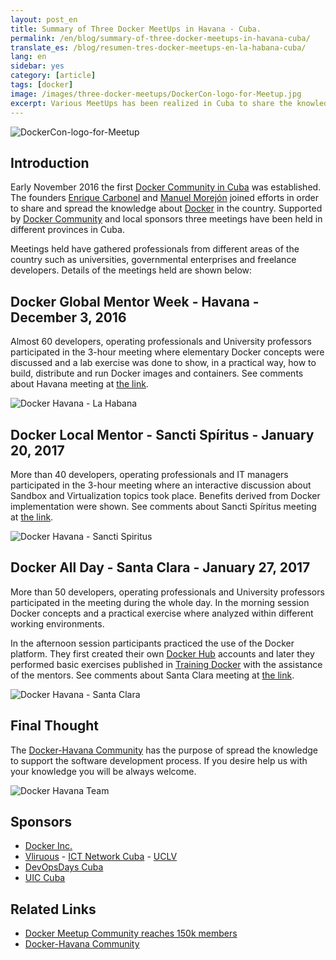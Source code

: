 ```yaml
---
layout: post_en
title: Summary of Three Docker MeetUps in Havana - Cuba.
permalink: /en/blog/summary-of-three-docker-meetups-in-havana-cuba/
translate_es: /blog/resumen-tres-docker-meetups-en-la-habana-cuba/
lang: en
sidebar: yes
category: [article]
tags: [docker]
image: /images/three-docker-meetups/DockerCon-logo-for-Meetup.jpg
excerpt: Various MeetUps has been realized in Cuba to share the knowledge about of Docker. Socializing the information between Docker enthusiastic is the main objective.
---
```


<img src="{{ site.baseurl }}/images/three-docker-meetups/DockerCon-logo-for-Meetup.jpg" title="DockerCon-logo-for-Meetup" name="DockerCon-logo-for-Meetup" />

## Introduction

Early November 2016 the first <a href="https://www.meetup.com/Docker-Havana/" target="_blank">Docker Community in Cuba</a> was established. The founders <a href="https://twitter.com/kikicarbonell" target="_blank">Enrique Carbonel</a> and <a href="https://twitter.com/morejon85" target="_blank">Manuel Morejón</a> joined efforts in order to share and spread the knowledge about <a href="https://www.docker.com/" target="_blank">Docker</a> in the country. Supported by <a target="_blank" href="https://www.docker.com/docker-community">Docker Community</a> and local sponsors three meetings have been held in different provinces in Cuba.

Meetings held have gathered professionals from different areas of the country such as universities, governmental enterprises and freelance developers. Details of the meetings held are shown below:

## Docker Global Mentor Week - Havana - December 3, 2016

Almost 60 developers, operating professionals and University professors participated in the 3-hour meeting where elementary Docker concepts were discussed and a lab exercise was done to show, in a practical way, how to build, distribute and run Docker images and containers. See comments about Havana meeting at <a target="_blank" href="https://www.meetup.com/Docker-Havana/events/235359303/">the link</a>.

<img src="{{ site.baseurl }}/images/three-docker-meetups/docker-havana.jpg" title="Docker Havana - La Habana" name="Docker Havana - La Habana" />

## Docker Local Mentor - Sancti Spíritus - January 20, 2017

More than 40 developers, operating professionals and IT managers participated in the 3-hour meeting where an interactive discussion about Sandbox and Virtualization topics took place. Benefits derived from Docker implementation were shown. See comments about Sancti Spíritus meeting at <a target="_blank" href="https://www.meetup.com/Docker-Havana/events/236857148/">the link</a>.

<img src="{{ site.baseurl }}/images/three-docker-meetups/docker-sancti-spiritus.jpg" title="Docker Havana - Sancti Spiritus" name="Docker Havana - Sancti Spiritus" />

## Docker All Day - Santa Clara - January 27, 2017

More than 50 developers, operating professionals and University professors participated in the meeting during the whole day. In the morning session Docker concepts and a practical exercise where analyzed within different working environments.

In the afternoon session participants practiced the use of the Docker platform. They first created their own <a target="_blank" href="https://hub.docker.com/">Docker Hub</a> accounts and later they performed basic exercises published in <a target="_blank" href="https://training.docker.com">Training Docker</a> with the assistance of the mentors. See comments about Santa Clara meeting at <a target="_blank" href="https://www.meetup.com/Docker-Havana/events/236871642/">the link</a>.

<img src="{{ site.baseurl }}/images/three-docker-meetups/docker-santa-clara.jpg" title="Docker Havana - Santa Clara" name="Docker Havana - Santa Clara" />

## Final Thought

The <a href="https://www.meetup.com/Docker-Havana/" target="_blank">Docker-Havana Community</a> has the purpose of spread the knowledge to support the software development process. If you desire help us with your knowledge you will be always welcome.

<img src="{{ site.baseurl }}/images/three-docker-meetups/docker-havana-team.jpg" title="Docker Havana Team" name="Docker Havana Team" />

## Sponsors

- [Docker Inc.](http://www.docker.com/)
- [Vliruous](http://www.vliruos.be/) - [ICT Network Cuba](http://www.vliruos.be/en/ongoing-projects/overview-of-ongoing-projects/network-cooperation/network-ict-cuba/) - [UCLV](http://www.uclv.edu.cu/)
- [DevOpsDays Cuba](https://devopsdayscuba.eventos.uci.cu/)
- [UIC Cuba](http://www.uniondeinformaticos.cu/)

## Related Links

* [Docker Meetup Community reaches 150k members](https://blog.docker.com/2017/01/docker-meetup-community-reaches-150k-members/)
* [Docker-Havana Community](https://www.meetup.com/Docker-Havana)
